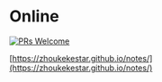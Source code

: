 # Online
[![PRs Welcome](https://img.shields.io/badge/PRs-welcome-brightgreen.svg?style=flat-square)](http://makeapullrequest.com)

[https://zhoukekestar.github.io/notes/](https://zhoukekestar.github.io/notes/)
